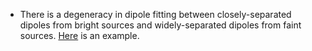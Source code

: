 * There is a degeneracy in dipole fitting between closely-separated
  dipoles from bright sources and widely-separated dipoles from faint
  sources. [Here](data:image/png;base64,iVBORw0KGgoAAAANSUhEUgAAAswAAAF0CAYAAAA3oG+fAAAABHNCSVQICAgIfAhkiAAAAAlwSFlz%0AAAALEgAACxIB0t1+/AAAIABJREFUeJzs3XlcVOXiBvDnzAyzAMPAIIqoSWqWYZalluK+W3rFm9Fi%0A5tLiTVNTc0NwBZdMTTNTc71luZWYmru55G4uKZllLqWoyDLDOsx2fn9Y3vylqAzwzvJ8Px8+znKY%0AeeSFmYfDe94jybIsg4iIiIiIbkshOgARERERkTtjYSYiIiIiKgILMxERERFREViYiYiIiIiKwMJM%0ARERERFQEFmYiIiIioiKoXH2A48ePY8mSJXA6nWjZsiViYmJuuf/w4cNYuXIlJEmCJEno3r07ateu%0A7erTEhERERGVCZf2MDudTixcuBBxcXGYPn069u7di0uXLt2yzWOPPYapU6fi/fffR79+/TBv3rx7%0AeuyUlBRXopFAHDvPxvHzXBw7z8bx82wcP891L2PnUmE+e/YswsPDUb58eahUKkRHR+PIkSO3bKPV%0Aam9etlgsCAoKuqfH5jee5+LYeTaOn+fi2Hk2jp9n4/h5rnsZO5emZGRmZiI0NPTmdaPRiLNnz/5j%0Au0OHDuHLL79EVlYW4uPjXXlKIiIiIqIy5fIc5nvRoEEDNGjQAKdPn8ZHH32EmTNnlsXTEhERERG5%0ATJJlWS7uJ//yyy9YtWoVRo0aBQBYs2YNJEn6x4F/f9e/f39MnDgRer3+lttTUlJu2SUeGxtb3FhE%0ARERERPds5cqVNy9HRUUhKirqlvtd2sNcvXp1XL16FWlpaTAajdi3bx8GDhx4yzZXr15FhQoVIEkS%0Azp07BwD/KMt3CpeamupKPBJEr9cjJydHdAwqJo6f5+LYeTaOn2fj+HmuiIiIu+6odakwK5VK9O7d%0AG0lJSTeXlatcuTK2bt0KAGjTpg0OHjyI3bt3Q6lUQqvV/qNQExERERG5M5emZJQ27mH2TPwt27Nx%0A/DwXx86zcfw8G8fPc0VERNx1G57pj4iIiIioCCzMRERERERFYGEmIiIiIioCCzMRERERURFYmImI%0AiIiIisDCTERERERUBBZmIiIiIqIisDATERERERWBhZmIiIiIqAgszERERERERWBhJiIiIiIqAgsz%0AEREREVERWJiJiIiIiIrAwkxEREREVAQWZiIiIiKiIrAwExEREREVgYWZiIiIiKgILMxEREREREVg%0AYSYiIiIiKgILMxERERFREViYiYiIiIiKwMJMRERERFQEFmYiIiIioiKwMBMRERERFYGFmYiIiIio%0ACCzMRERERERFYGEmIiIiIioCCzMRERERURFUogMQEZUmqxU4dcoPR46ocfq0H2rWtCE62oqoKBuU%0AStHpiIjIE7AwE5HXOXVKhTVr/PHDD344dcoP1R60o14tE+pVvoKffq+EASuCkZamxDPPFKJRIyva%0AtbOgShWH6NhEROSmWJiJyGsUFADTpuiw+gs/9Cm/GonO3Wig2wHDL5fhTDdC9veHVFCAgs6dcb7F%0AK9iTWQd796oxc2Y5JCaa0bmzRfR/gYiI3BALMxF5hQO7gaH9NHgqbzcON1mJwG5t4AyPhaVCf+SH%0AhgKqGy93qrNnoVu9GrXe64ZHgoLQ7fnncXjOq3hjeHX88IMa8fHZUKsF/2eIiMitSLIsy6JD3Elq%0AaqroCFQMer0eOTk5omNQMXna+OVk2vH+mxnYdCgcM2rPRfOp0bDXrn33T3Q6oT54ELrVq6HdsQPn%0Api9G3yUtYTIpMHduJipWdJZ++BLmaWNHt+L4eTaOn+eKiIi46zZcJYOIPNa5b8+j3RMKOM9fxs7P%0AT6Dxxj73VpYBQKGAtWFDmKdNg2naNFQb+Bq+jFmMVq0seO65MOzdy93MRER0AwszEXmk37/4AS++%0AVQ3Dup1B0tEnEdCsTrEfq7BlS2R8+SWCJyYiDhPx4YdZ6NcvBJs3a0swMREReSoWZiLyOKmzNqHr%0A8Kcw4p0riJlUq0Qe0x4VhfR166DdsAGd1vbHovlpGDrUgIsXufYcEZGvY2EmIs8hy0gbtRhdPmiP%0AIUNz8fyI8BJ9eGd4ODK+/hrKjAy0+eAFDOyTjj59QmDh4hlERD6NhZmIPIPViszXJ+Jfy3pj4Cgn%0AXhwQWCpPIwcEIHPhQjjCwzE45T+oUsWBceMMpfJcRETkGViYicj92e3IfjUBz+4ajX4JKrzSp5Rf%0AupRKmKdMgfrn05gTvQi7d2uQnKwr3eckIiK3xcJMRG5PGjUZnY8m4q0Rfuj+uq1MnlPW6ZA1Zw4q%0Af5CABfEnkJAQhLNnuXQ9EZEvYmEmIrfmv3ARBiR3RL3nDOj9ZtlOJrY/8ghyhg1D0xk9MOK9LLz1%0AVggKCqQyzUBEROKxMBOR29Js24b/Ts3HzxHNMH5yvpAM+d27w/7AA/jP2RGIirIhPj5ISA4iIhKH%0AhZmI3JIqJQU/91+GCYoxmLc4FzpRU4glCaapU6HbvAnT267Bzp1a/Pijn6AwREQkAgszEbkdxdWr%0AcHYfhJdUq/H+jDxERjqE5pFDQmCaPRuVEwZhUK9LmDiRe5mJiHwJCzMRuRUpPx/BPXrhVf+v0OlF%0ACe3aucciyNYGDZDXowf67u6JS5eU2L1bIzoSERGVERZmInIrQWPHYqJjBHLLR2LEiGzRcW6R278/%0ANNcuIaHjPiQl6eF0ik5ERERlgYWZiNyGduNGHNpmxfz0F/DJJ1lQudsqbioVcoYPR7dtb0OlBNat%0A04pOREREZcDlt6Pjx49jyZIlcDqdaNmyJWJiYm65f8+ePfjmm28gyzJ0Oh3eeOMNVK1a1dWnJSIv%0Ao7hyBX7Dx6G332lMft+MChXcc/etpUMHBM6Zg3FNv8WAKR3RoYMFarXoVEREVJpc2sPsdDqxcOFC%0AxMXFYfr06di7dy8uXbp0yzYVKlTAuHHj8MEHH+D555/H/PnzXQpMRF7I6UTIu+9iZOTnqNtQQtu2%0AhaIT3ZkkIXvkSDy7dhAerGrDsmX+ohMREVEpc6kwnz17FuHh4ShfvjxUKhWio6Nx5MiRW7apWbMm%0A/P1vvKHUqFEDGRkZrjwlEXmhgPnzcSCjJlb9Ho3x482i49yVNToa9qpVMb7OF5g1S4/cXJ7MhIjI%0Am7lUmDMzMxEaGnrzutFoRGZm5h2337FjB+rWrevKUxKRl/E7eRKqjxfizfzZmJBohtEoi450T3JG%0AjECjVaMQ/XQ+5s8PEB2HiIhKUZkd9Hfq1Cl899136NatW1k9JRG5OamgAMH9+iH+qW/wUBTQsaN7%0ALCF3L2x16sDaoAHGVPoECxcGIj2dx1ATEXkrlw76MxqNt0yxyMjIgNFo/Md2Fy9exLx58zBq1CgE%0ABgbe9rFSUlKQkpJy83psbCz0er0r8UgQtVrNsfNgZTl+mtGj8UO1WCw7Xhf79+d73PeNY+xYPNam%0ADbp2ehtLl4Zg7Fir0Dz82fNsHD/PxvHzbCtXrrx5OSoqClFRUbfc71Jhrl69Oq5evYq0tDQYjUbs%0A27cPAwcOvGWb9PR0fPDBB+jfvz/Cw8Pv+Fi3C5eTk+NKPBJEr9dz7DxYWY2fet8+qDZsRe+gMxg9%0A2gydrgAe920THg6pQwf0tU9Dm6UJ6NcvA1qBK83xZ8+zcfw8G8fPc+n1esTGxha5jUuFWalUonfv%0A3khKSrq5rFzlypWxdetWAECbNm2wevVq5OXlYcGCBTc/Z9KkSa48LRF5uoICBA8bhlFPJ6NSHtCl%0AS4HoRMWWM2gQHm/dGrUfGYT163Xo2tVz/y9ERHR7kizLbnuETWpqqugIVAz8LduzlcX46SdNwvlT%0AVjQ/MQdbtlxHRIR7rrl8r4LGj8eG849hyvU3sX59urAc/NnzbBw/z8bx81wRERF33YZHqRBRmVKl%0ApED3xZcYaJ2Kd97J9fiyDAB5vXqhy6ExuJ4m4cQJP9FxiIiohLEwE1HZcTgQPHQolndaiNR0HV5/%0APU90ohLhqFIFjgZP4fU6+7BkCZeYIyLyNizMRFRmAhYuRJ7WiJHbn0Niohl+XrQzNr9XL/Q5OxKb%0AN2uRmcmXViIib8JXdSIqE8rff0fgrFkY//ASPPWUFdHRYpdgK2mFTZqgnDMN7ev+geXLebpsIiJv%0AwsJMRKVPlmEYORI/xo7C0nWVkJCQLTpRyZMk5PXqhX72mVi61B8Oh+hARERUUliYiajU6ZKTobh6%0ADe+d6Yt+/XJRsaLnH+h3OwVduyL61GKEGQqxfbtGdBwiIiohLMxEVKqk7GwETZiAL/+9FH9cVnnN%0AgX63I+v1KIiJQZ9KyVi6lAf/ERF5CxZmIipV+mnTkNmkHRI+q4vERDPUatGJSldez5549egInDrp%0Ah99+U4qOQ0REJYCFmYhKjer0aejWrMGUcu/jiSdsaNzYuw70ux37Qw9BVetBvPrkcfz3v9zLTETk%0ADViYiah0yDIMo0bh9OtjsXB5mHce6HcHeb16oW/qaKxe7Y8CnimbiMjjsTATUanQrVkDKT8fo3/p%0AhZ4981Cpku8sG2Fp3RoPmk7gschM7NihFR2HiIhcxMJMRCVOys5GUGIitnWfg/0HtOjbN1d0pLKl%0AVCK/Rw+8rFqN5GSd6DREROQiFmYiKnH6adOQ36IV4r9sgBEjshEQIIuOVObyX34ZsWcmYc9uNbKz%0AJdFxiIjIBSzMRFSi/jrQb2mdyZBl4PnnfXMSr9NohH+T2mhS9Tw2buS0DCIiT8bCTEQlR5ZhiI/H%0A1f4jMPGjCIwda4bCh19lCrp0wcu2/2LtWk7LICLyZD78VkZEJU23di2k3FxMy3oTTz9diPr1baIj%0ACWVp2RIx1xbg2A8qXL/Ol1siIk/FV3AiKhFSXh6CEhPx08BpWLxUj7i4HNGRxNNqIT3bHO0jU7B+%0APadlEBF5KhZmIioRgR99hMKGDTH+28Y+t4xcUQq6dEE38ydYs8ZfdBQiIiomFmYicpnywgX4f/45%0AvuuUhP37NejXz8eWkSuCtWFDtLVuwIWzwO+/81TZRESeiIWZiFwWNH48cvv8B6M/qobhw7Ph7+97%0Ay8jdkUIBe5eOiKlykAf/ERF5KBZmInKJZudO+J05g2Xh78JuB7p29c1l5IqS/+9/o9u1mVibzHnM%0ARESeiIWZiIrPakXQ6NG4GjcBE6caMWZMtk8vI3cn9kcfRaOQFJiv2/HzzyrRcYiI6D7xrY2Iii1g%0A8WI4qlbF7N864fHHbXjmGavoSO5JklD47xi8UGEnT5VNROSBWJiJqFgUaWkInD0bv76TiPnzAzFq%0AVLboSG6toEsXdLs0FWuTtZA5xZuIyKOwMBNRsQRNmoSC2FhMWlUHL75YgMhILiNXFEflynjs4Xyo%0Abfk4etRPdBwiIroPLMxEdN/8jh6FZtcuHGg/HFu3ajFgAE9Sci8s/+6CFw0buFoGEZGHYWEmovvj%0AdMKQkADziJEYO7UiBg3KgcHAOQb3oqBjR3S9NBtbNmk4LYOIyIOwMBPRffFfsQJQKvFNUDekpSnw%0A6qv5oiN5DNloxMMNAyEV5HO1DCIiD8LCTET3TDKboZ8yBdfHTsS4CcEYMyYbKva++2LpEoOOATuw%0AZQvXZCYi8hQszER0z/TTpsHSti3mHXoa1arZ0aJFoehIHsfSsiViri/E1k088I+IyFNw3xAR3RPV%0Azz9Dt2YNTn+1B7P/HYjk5HTRkTySHBSEZxpYcO6IAteuKVChglN0JCIiugvuYSaiu5NlGBISkDN4%0AMCYvqIquXQtQowaXkSsuR4fWaGM8jG3bOC2DiMgTsDAT0V1p16+HIisLh+r2xpYtWgwaxGXkXGFp%0A1w5dMhdj8ya16ChERHQPWJiJqEhSfj6CJkyAafwEjJlgxJAhXEbOVc4KFdC6xlkc3O+H/HxJdBwi%0AIroLFmYiKlLgzJmw1quHNZktYDYr8MorXEauJGg7Nka94F+we7dGdBQiIroLFmYiuiPV2bPwX7YM%0A14aPxYQJQRg/3gylUnQq71DQrh06536JLZtZmImI3B0LMxHdnizDEBeH3HffxdzkaqhTx4ZGjayi%0AU3kNR40aeM74PbZvVsHB4yeJiNwaCzMR3ZZu7VoosrJwtv3r+PTTACQkZIuO5HXCOz2GcFU6jh7l%0AmsxERO6MhZmI/kHKyblxoN/EiRifZMRrr+XjgQe4G7SkWdq3Ryc5GVu3cnk5IiJ3xsJMRP+g/+AD%0AWJo3xw5LNI4d80P//rmiI3kl2+OP41/SOmxZz5diIiJ3xjP9EdEtFCdPQrtmDS5v3YX4WAPGjzdD%0Ap+MycqVCoUDUs+HIWePAuXNKVKvGvfhERO6IuzWI6H+cTmgHD0bOsGGY/1UVVK3qQJs2haJTeTVr%0Ah3boqN2KLVs4LYOIyF2xMBPRTbqVKwG7HWdbdMecOQEYP94MiefVKFWFDRuic8EKbN3Al2MiInfF%0AV2giAgAo0tMRNGkSLDNmYPyEYPTsmY/ISE4RKHVqNRq1kpCSokZmJn87ISJyRyzMRAQACBozBgUv%0AvIDtWU/hxAk/9OuXIzqS73i2JZoG/oA9e3gSEyIid8TCTETQbNsG9bFjyOg/BO+9p8G4cWbodKJT%0A+Y7CFi3QPmc1dm7lSzIRkTviqzORj5Nyc2GIi4NpyhTM+ywM1avLaNuWB/qVJTkwEC2euIbd3/lB%0A5oIkRERux+Vl5Y4fP44lS5bA6XSiZcuWiImJueX+y5cvY86cObhw4QJeeukldOrUydWnJKISpJ88%0AGdbGjfFLleaY+3YAdu4sEB3JJ1Xu+Ah07+fi559VqFXLLjoOERH9jUt7mJ1OJxYuXIi4uDhMnz4d%0Ae/fuxaVLl27ZRq/Xo3fv3izKRG7I7/Bh6DZsgCk+AcOGBeOdd3Lx4IPcxSmCpUULtHNsxK6dnMdM%0ARORuXCrMZ8+eRXh4OMqXLw+VSoXo6GgcOXLklm2CgoJQvXp1KJVKl4ISUQkrLETw0KEwjxuHFVsj%0AkJMj4Y038kSn8lmOatXQRr8PuzZw7zIRkbtxqTBnZmYiNDT05nWj0YjMzEyXQxFR6Qv8+GM4IiPx%0A+9OdkZQUhA8+MEHFc38K9UwbFY6mBCI/n8vLERG5Ex70R+SDVGfOIGDRIpgmTkTC6GC8/HI+oqK4%0AZ1M0TftGeELzE/bvV4uOQkREf+PS/iSj0YiMjIyb1zMyMmA0Gov1WCkpKUhJSbl5PTY2Fnq93pV4%0AJIharebYuTOrFf6DBsE2Zgx2no3C6dMaLFxoh053Y8w4fgK1bYv2hZ9g387BiIm5/9LMsfNsHD/P%0AxvHzbCtXrrx5OSoqClFRUbfc71Jhrl69Oq5evYq0tDQYjUbs27cPAwcOvO228l3WSrpduJwcnjjB%0AE+n1eo6dG9O//z5soaG40PYFDG6lxkcfZcJut+KvIeP4idWiTip6bHAgZ0L+fX8ux86zcfw8G8fP%0Ac+n1esTGxha5jUuFWalUonfv3khKSrq5rFzlypWxdetWAECbNm1gMpkwcuRI5OfnQ6FQ4Ntvv8WM%0AGTOg1WpdeWoiKga/H36A/7JluL5lCyZOMqBlSwsaNrSKjkV/U6tjZZgmSbh0SYnKlXlqciIidyDJ%0Ad9v1K1BqaqroCFQM/C3bPUkFBQhr0wbZI0bgu9B/4513QrBjRxoMhltfAjh+YinPn8eg1tfwxNgW%0AeLX7/a2JzbHzbBw/z8bx81wRERF33YYH/RH5iKDERFjr1kVa0054991gTJli+kdZJvEcDz6INoF7%0AsXs99/wTEbkLFmYiH6DZtQuaLVtgTkxEfLwBLVoUonVrnv7aXTVt7cT3h4Ng58IlRERugYWZyMtJ%0AJhOChwyBado0fLO7Ao4dU2P06GzRsagIwc89harKP3DsGJeXIyJyByzMRN5MlmEYNQoFHTrg4kPN%0AER9vwKxZWfD351QMd1bYsCHa2TZg52aOExGRO2BhJvJi/suXw+/0aZhHxGHQoBD07JmHunVtomPR%0A3eh0aBl1Cbs3sjATEbkDFmYiL6VKSYF+4kRkzZuHhV+WQ16ehP79c0XHonv0ZOdy+PVSIDIzeZps%0AIiLRWJiJvJCUkwNjnz7IHjcOKc5a+PDDQMyalQWVSyuvU1mS2zRFE8Ve7NmjER2FiMjnsTATeRtZ%0ARvCwYShs1AiZHW6stzxyZA4efJAnwfAkN5eXW3N/azETEVHJ4/4mIi/jv3QpVL/9huvffIP4UQbU%0AqGHHK6/c/2mWSbwmLez4YEsAZDkfEmdmEBEJwz3MRF7E78cfoZ8+HZnz5uGLr4344Qc1PvjAxLLl%0AoarG1IJsseL8eaXoKEREPo2FmchLSGYzQv7zH5iTknAspyYmTdJjwYIsBARwpQVPZWv4DFrK27B3%0Au+gkRES+jYWZyBvY7Qh55x1YWrXClcb/wltvhWDiRDNq1OCp4jyZrNOh2YPnsG895zETEYnEwkzk%0ABYLGj4dks8EUPxoDBoSgfXsLOnWyiI5FJSC6rQrfnwyF0yk6CRGR72JhJvJw/kuWQLNrFzLnzcPM%0AOSHIzZUwahRPfe0tynV8AqHO6/jpJx6jTUQkCgszkQfT7NoF/YcfInPpUmz/oTw+/zwAc+dmwc9P%0AdDIqKbbatdFS2ol93xaKjkJE5LNYmIk8lOqXXxDcvz+y5s7FidwaGDgwGHPnZqFCBf7t3qsoFGj6%0AWBr2buZ8dCIiUViYiTyQIiMDxp49kT1qFM5XiUaPHqGYNMmM+vWtoqNRKXimUyAOnq0AK4eXiEgI%0AFmYiT1NQgJA33kBBp0642v4ldO9uRJ8+uejYkQf5eauADg1QQz6L40c5j5mISAQWZiJPYrXC+NZb%0AcFSsiPR3h+P1141o3LgQb76ZJzoZlSJH5cpoEXgQ+5N5MCcRkQgszESewm5HSL9+kP38kPXhTLw3%0AzIjgYCfGjMnmmfx8QJP62fh+F8/4R0QkAgszkSdwOhE8eDCkvDxkffIJpkw34sIFFT76KAtKdiif%0A8NTz5XHiUgXk5/O3IyKissbCTOTuZBmGuDgoL19G1sKFmDUvFBs26LBkSSZ0OtHhqKyomtdHXRzH%0AoT081TkRUVljYSZyZ7KMoPHj4XfqFDKXLsWH88OwerUOq1alIzSUy8f5EjkoCM0rnMKBNWbRUYiI%0AfA4LM5G7kmXoJ0+GZs8eZHz2GaZ/Go6vv9Zh1aoMhIezLPuixk2s+P6Av+gYREQ+h4WZyB3Z7TAM%0AH36jLK9YgWmLqyA5+UZZ5olJfNdjLzyAsxmhyMriPGYiorLEwkzkbiwWhPTpA+UffyBj5UpMXRKJ%0Adet0WL06A+XLsyz7tPqPo5G0Hwc28zTZRERliYWZyI1IZjNCu3WDrNEgffFSTPyoItav12LlygyE%0AhbEs+zw/PzSrfgEH1uaITkJE5FNYmInchOLqVZR7/nnYHn0UV6bORr9BFbB/vwarV7Ms0/80aq3A%0AnmNG0TGIiHwKCzORG1CdOYNyXbqgoHNnnBuQiNiXykOSZKxcydUw6FY1Y2vieq4OV1I5j5mIqKyw%0AMBMJpktORmjXrsgZMgQ/tB2Ejp3C0LRpIWbPNkGrFZ2O3I1coxqaa/bjYDKXlyMiKisszESiWK0I%0ASkiAfupUZCxfjk1h3fDCC6EYMiQHQ4fmQMGfTrodSUJ01DXs32gRnYSIyGfwLZlIAMWVKyjXtStU%0Av/+Oa+s2YObOpzFgQDDmz8/CCy8UiI5Hbq5hey2+P11BdAwiIp/BwkxUxtTff4+w556DpXVrpExc%0Aihf/Ux3bt2vw7bfpeOYZq+h45AEiu0Yh36LEpQs8TTYRUVlgYSYqI1JeHoLi4xEyYABMH36Irx4e%0AhvbPVkDDhoVYtSoDlSo5REckDyGXD0PTwB9wcPV10VGIiHwCCzNRGVDv2YOwVq2gyM3FhfU7MHhj%0AJ4wZE4QFCzIxaFAulErRCcnTNH4sHQe28pcsIqKyoBIdgMibSdnZCEpMhOa772CeMgXb/Npj1EsG%0APPaYDVu2XEdQEP+kTsXzdMcATBtXCbLshMQV5oiIShX3MBOVBlmGdt06hLVqBUgSTnyxGz1XPI9h%0Aw4IRH5+N2bNNLMvkkge6RMFulfH7LzbRUYiIvB4LM1EJUx88iHKdOiHw44+RNu0jTHzgY7TpEomH%0AHrJjx440tG1byD2C5LogPZoGn8DB5ddEJyEi8nqckkFUQlS//gr9xInw++knZA8fgbW6F5EUb0DV%0Aqg6sX5+OyEjON6WSFf2kCd/vDEXsGNFJiIi8GwszkYuU584h8JNPoN28Gdl938Hnnf+LDz82QpKA%0AhIRstG7NPcpUOp7ubMCUIQ9Alh38HiMiKkUszETFIctQHzqEgHnzoD58GDndXsNnI4/jw08rQKuV%0AMXRoNtq0YVGm0lXpuUcgDbThwo8WPPi4v+g4RERei4WZ6H7Y7dBu2IDA+fOhMJnwR7f++LzeZ1i6%0APBhBQTLi47PRogWLMpUNSatB07CTOLQ8EA8+/qDoOEREXouFmehuZBmqlBT4r14N3dq1sFWNxNZ2%0AiVj0S3Ns+0iHVq0seP99M55+2sqiTGWuUf087NwTjBdFByEi8mIszER3oLhyBbrkZPivXg0pNxcn%0AW/bB1132Y8WOKpC/Arp1y8e48ddgNHJ5OBLn6eeNmLCpGmSZy8sREZUWFmaivzid8Dt1Cprt26Hd%0Avh3K387hUKO38VXtr7HhZA1kblKgXTsLJk/m3mRyHxGtq0PrLMBvB3JRt61edBwiIq/Ewkw+TZGa%0ACvXhw9Du2gXNd9/hkq461lXvjZ3G/2BX+gOQTkvo0MGCyVNMeOopGxRcuZzcjVKJJhEpOLxChbpt%0Aq4hOQ0TklViYyXfYbFCdOQP1kSNQHz4M5aEf8GteJRyqEoM92mHYo1mMDLMGDTWFaNjQip5xWXj4%0AYTv3JJPbi25YgK37w/CW6CBERF7K5cJ8/PhxLFmyBE6nEy1btkRMTMw/tlm0aBGOHz8OjUaDvn37%0A4sEHeTQ3lSJZhiI9HarTp+H350feqT9w7jclThka4UhwSxyz9cCprAoIKw9EVbWhfn0rXmmUg1q1%0AsrgXmTxO/dgKGP11dchOzqcnIioNLhVmp9OJhQsXIiEhAUajESNHjkS9evVQuXLlm9scPXoU165d%0Aw6xZs/BY553IAAAgAElEQVTrr79iwYIFSEpKcjk4+TYpJwfKq1ehvHIFysuXIZ/7Hek/m5F63oHL%0AqUr8LkXil6C6OCO9grN5lZFr16BaDTseetiJ2rVtGPKYDbVrX4fBwIJB/3Rw2zbsW7QIqsJC2DUa%0ANOrdG0+3bl2mGbZtO4hFi/ahsFAFjcaO3r0boXXrp2+7bcVGlaGXcvHzlgJUjjaU6GOXFnf4GhMR%0A3SuXCvPZs2cRHh6O8uXLAwCio6Nx5MiRWwrzkSNH0KxZMwDAQw89hLy8PJhMJgQHB7vy1ORNrFYo%0AcnIgmc03/7Vez0H25XzkXCtETpoV5gwnzJkyMjKVSM/WIM0ZhmuaKkhTPIYrjta4VhiMUL0FlcLt%0AiGguoWJVJWo+aEf7anZUr56D8HAzp1bQPTm4bRsOjB6NqRcv3rxt+IULAFBmhW7btoMYPfoALl6c%0AevO2CxeGA8Dti60koUmV3/D9lwq8dJfCfN+PXQrc4WtMRHQ/XCrMmZmZCA0NvXndaDTi7NmzRW4T%0AGhqKzMxMny3MjkI70k9n3bgi/23v5h12dN7cRJZvXP7zhr/+9PqP22T5xmPJf9vGKUN2OiE7/7ws%0AA7JD/vN2GU6HDNnhvPE5DhlOuxNOhxOyAzcvO20yHHYZDpsMp80JhwNw2pyw22Q4rE7YrTLsVifs%0ANkB2KlGQb4fNCtisgNUG2KwSCq0KFFiVsNiUsNj8UGBXweJQI9cZgFxFEHKlB5GLQOQ6/SFJQLA6%0ADwZdIYIDbAgKciCoHBD6mBKhVTR4JEKFxmEyQkMdKF/egfDwNKjVJTtW5Jv2LVp0S5EDgCkXL2Lo%0A4sVlVuYWLdp3S6EFgIsXp2Dx4qF3LLWNGtvw7XYDXiqFxy5p7vA1JnInsvy/D6fzb/865f+9Xzuc%0Af76Hy4Dzf+/5f72X39IT/pqe9Vcn+Nvz3LzsvP0dgRH+0Bo0pfsf9kBlctCfLN/9z94pKSlISUm5%0AeT02NhZ6vfctkXT13HV07FT+b7f8b7enJN3+6yT97bv91st/u0269X7pz8e73XXFn/9KEqCA/Oft%0Af94vyVBKTigk+c8P3PhXIUOpAFQKJ5QKGUrljdtUSsBPJUOpkuGnkqFSSVCrJfipZaj1gJ9GAbVW%0AQoBGAW2AEtpAJXQGNTR6FbQGDTQGDQJD1QgMBAIC5D8/LNBoAElSArjb6X797vo1p/ujVqu98mfv%0AXmns9tvfbrOV2dfFbr/9m5XNprljhuZvPoSRy0IQoFNCobrzRPziPHZJc4evsTvy9Z+9suR0Ajk5%0AgMkkwWyWkJMjIdfsQP71AuRmFCIvoxD5ZjsseQ5Y8pwoyJNhKQAKLIC1UILVduPDZpdgtStgdShh%0Ad1hgd0qwOZWwOxU3/pWVcMgKOGQlHFDcuAwlnLIEJxRw4sZ1GTd+ZhVw3HifhvPG+/T/u3y7DwB/%0AXgYg4Zbb/nK3HvF3n4z8Ba1HPF7iX3N3t3LlypuXo6KiEBUVdcv9LhVmo9GIjIyMm9czMjJgNBrv%0Ae5s7hcvJyXElnlsKqKbF4T/+Xozvdw7t7b693WuugV6vv8excwIo+PPjf2y2Gx8kxr2Pn3cqVN3+%0AZbHQz6/Mvi4qVeFtb/fzK7xjhsAaOoSqzDi6/Aoe7hxZoo9d0tzha+yOfP1nz1U2G3D1qhKpqTc+%0Arl+XkHHJhozLVmRclZGRoUR6thrmAi2yrVoEKC0IUZhhkE0wOLMQ6MxBgJ8FAWorAjR2BGgd0Gqc%0AKKeVodEBWh2gDZHgp1VArfvzQ6uASqeESqtEQHAAnLBBqblxXan580OthEKthMJPceOySvrzuhKS%0AUoLC78/LKiVkhQL4+4eQuYTVfO77UK/XIzY2tshtXCrM1atXx9WrV5GWlgaj0Yh9+/Zh4MCBt2xT%0Ar149bN68GdHR0fjll18QEBDgs9MxiMj9NerdG8MvXMCUv00ZGFa1Khr16lVmGXr3boQLF4bj4sUp%0AN2+rWnUYevVqVOTnNa3+Bw6sycXDnUv+sUuSO3yNyTPl5Uk4f16J335T4dw5FX77VYHff3XicqoK%0AGdkaVNCZUFl5BVXsF1Cx8ALCVZmoHWxFaDknwh5WIDhCDUNFLQIqBkBR3ghHaCicISGQQypA1kW6%0AVFBd/YWHh6C7N5cKs1KpRO/evZGUlHRzWbnKlStj69atAIA2bdrgySefxLFjx9C/f39otVq8/fbb%0AJRKciKg0/DWHdujixVBZLLBrtWjUq1eZzq39ay7x4sVDYbGooNXa0avX3VeyaNpaiVVfGtCjFB67%0AJLnD15jcmywDV64ocOqUH06eVOPkST+k/KhAVpYCDwan42G/n1HTchKdsw8hMtSMiFpKhNXUQ6r2%0AAOyRkXBERsIR0R6y/+2n9fGPmHS/JPleJhgLkpqaKjoCFQP/rOjZOH6eKz/Vifr1A/DjryYo/XnQ%0Ajqfx5Z89hwP46Sc/7Nunxr59Ghw75gc4HHii/B94UjqOehlb8WThAVSqHQjHo4/AFhUFe61asD30%0AEKDTiY4PwLfHz9NFRETcdRue6Y+IyEtUeNiAcE0afllzAbW61RIdh6hIFy4osW2bFnv3qnHokAbl%0AggvRNPw0euRvxELrMlQ0FsD2RANY69eHtf7LsFePRxbPLEWCsDATEXmRxg9dxsF1uajVTXQSolvJ%0AMnD6tAobN+qwcaMW6ekKtHv8D7yk+A4LwhYjIv0UCp9sgcKWLVHY+EtcDwsTHZnoJhZmIiIv8kwr%0AJb5aYkRP0UGI/nT+vBLLl/tj/XodHA7guWeuYOajq9B03wwoLuthadMGlr5DcO3JJwGlUnRcotti%0AYSYi8iINXonAkJkhcJjSoAwOFB2HfJTVCmzapMWyZQE4fVqFrs9m4r/tlqHB3jlQ7bmOgi5dYP5s%0ACey1OHWIPAMLMxGRFwmtrEFl/wz8vPJXRL1VV3Qc8jGXLyuxeHEAVq3SoWZNO15reRYvVJyM4G/W%0AwdK6NXJHxaEwOpp7ksnjcPY8EZGXafzIVRzYaBEdg3zI778rMWyYAW3bhsFuB9bHbcJ2TQe8Ma8F%0AVFXDkfb99zDNmoXCpk1ZlskjsTATEXmZZ9qpsTelvOgY5APOn1di8OBgdOgQhtBQBw6N+QIf730a%0AT84dDMtzz+HagQPIHTQIztuc4ZfIk3BKBhGRl6n/UkUMmBQEx5ULUFYsJzoOeaGrVxWYMiUIW7dq%0A0KtXPg5+tAmRM8dA2paP7OHDUdiqlaDTOhOVDu5hJiLyMiHlFIjUX8dPy8+KjkJexmYD5s0LQOvW%0AYShf3oGDyw4i8eeXUG34m8h79VVc37QJha1bsyyT12FhJiLyQo1rX8eBrTwBMJWc/fvVaNcuDLt2%0AabB22UVMyhuIaq92gq1uXaTt3o2CF17g/GTyWpySQUTkhZ551h+fJVXEm6KDkMdLS1Ng/PggHDqk%0Axtix2YhRb0DwGyNQ2KIF0nbtgsz5yeQDuIeZiMgL1f93ORwsrAvHb3+IjkIebOtWDdq1C0NEhAO7%0A1vyCVzb3QXBCPEwzZsD8/vssy+QzWJiJiLyQIRioYbiGU8vPiY5CHshiARISgjBqlAFz52ZhfN2V%0AiPxXKzgNBlzfvh3Wxo1FRyQqU5ySQUTkpaKfMGH/diceHyU6CXmSM2dU6NcvBNWr27H1mz9QddIw%0AqI8eRdbcubDWry86HpEQ3MNMROSlnukchO9/qwI4naKjkAeQZWDpUn907RqKN97IxafDj6LGq88B%0ATieub9nCskw+jYWZiMhL1eugx2HHk3D8eEZ0FHJzNhswbJgBn30WgDVr0tHDuBZhMZ2R9+qrMM2a%0ABVmnEx2RSChOySAi8lJ6vYxHjNfw44qLqPtELdFxyE2ZzRLeessIjUZG8lfXUPGT96H76itkLl4M%0A21NPiY5H5BZYmImIvFijejnYt1uFuqKDkFu6eFGJ114zolmzQox99w+E9ekDOJ1I37QJztBQ0fGI%0A3AanZBARebGGzwdj9+81gMJC0VHIzRw+7IeYmHLo1SsPiX1/QYXY52F76CFkfPEFyzLR/8PCTETk%0Axeq31OA4Hof1++Oio5Ab+eYbLV5/3Yhp00x4vclJlIuJQUHnzsgePx5Q8Y/PRP8fCzMRkRfT6WQ8%0AUTEVP6y6KjoKuYmvv9Zh7FgDli/PQDvjQZTr2hW5Awcit39/QJJExyNySyzMRERernFjK74/4C86%0ABrmBr77SITExCMuXZ6Bu+g4YX3sNpilTkP/yy6KjEbk1FmYiIi/3zAtG7Mp4HFJmpugoJNCqVTpM%0AnHijLNc5swbB/fsj69NPUdi2rehoRG6PhZmIyMs9UU/Gb1IN5G0+IjoKCbJypQ6TJ/9Zls+thyEh%0AARlffgnr00+LjkbkEViYiYi8nJ8f8Ey1VBxYaxYdhQRYsUKHKVOCsGJFBmpf3gbDsGHI/O9/YX/0%0AUdHRiDwGCzMRkQ+Ibq3AnqPGG+c/Jp+xdq0W778fhBUr0vHo9T0IHjAAmQsXwlanjuhoRB6FhZmI%0AyAc07KLHd5ZGUF64IDoKlZGDB9VISDDgs88yUMt8CCF9+iBrzhzY6tcXHY3I47AwExH5gFq1HMhS%0AhuH6N8dER6Ey8OuvKrz1VghmzzahjvM4jL17wzRjBqyNG4uORuSRWJiJiHyAQgFER13D/o0845+3%0AS0tToHt3I+ListGi0k8I7d4d5qQkFLZqJToakcdiYSYi8hGNntNi98+VALtddBQqJXl5El57zYgX%0AX8zHS21TEdqjB3Leew+Wjh1FRyPyaCzMREQ+Irq9GjvkFlAdPyE6CpUCux34z39CEBVlw7t9M2F8%0A6y1Y2rZFfrduoqMReTwWZiIiHxEZ6YBC64ffk0+LjkKlICHBAIcDmDzJhOBRcZADApA9apToWERe%0AQSU6ABERlQ1JApo8mYW9OyS8IDoMlagVK3TYu1eNDRvSEbxoHtQnTiA9ORlQKkVHI/IK3MNMRORD%0AGv0rEDsvPQwpN1d0FCohp06pkJgYhAULslBu/2YEfvopMpYsgRwQIDoakddgYSYi8iGNWsjYJTWH%0A8vv9oqNQCTCZJLz5phGJiWY8aj2O4CFDkLlgAZyVKomORuRVWJiJiHxIeLgTYQYLzqy9KDoKucjp%0ABAYMCEGbNhbENL0C4+uvw5yYCFvduqKjEXkdFmYiIh/TuJEF3+/Vio5BLpo1KxBmswLxcSaEvPsu%0ALM8+C0vnzqJjEXklFmYiIh/TqJM/vsuuB+Xly6KjUDHt3q3Bf/8bgLlzMxGyeB4UmZnIjosTHYvI%0Aa7EwExH5mIbRNuyXGwJbdomOQsVw+bICAwYEY/bsLFT94wAC581D1ty5gJ+f6GhEXouFmYjIxwQH%0Ay6hZyYyjyddFR6H75HAAAweGoHfvPDR++ApC+vaFado0OHiQH1GpYmEmIvJBzdor8N2P4YDVKjoK%0A3Yf58wPgdAL93s5GcP/+yH/+eRS2aiU6FpHXY2EmIvJBzToosFn5LNSHDomOQvcoJUWFOXMCMXOm%0ACYaPZ0GyWJAzdKjoWEQ+gYWZiMgH1a1rxUVnFZjXHxEdhe6BxQL07x+ChIRsVL/0PQKWLkXWnDmA%0AiifsJSoLLMxERD5IpQIaP2XGrq2ik9C9mDw5CNWr2xHbPg3B774L0wcfwBkeLjoWkc9gYSYi8lFN%0A/6XFtswGUF66JDoKFWHPHjXWrdNhyhQTgseMRmHz5py3TFTGWJiJiHxU8xZWbJXawG/bDtFR6A5M%0AJgmDBwdj2jQTIg5thPrQIWSPHi06FpHPKfbkp9zcXMyYMQPp6ekICwvDoEGDEBAQ8I/t5syZg2PH%0AjiEoKAjTpk1zKSwREZWcypUdCAl24vS6P/BgT9Fp6HZGjTKgfXsLWta+DEObkciaPx/ybd5riah0%0AFXsPc3JyMurUqYOZM2eidu3aSE5Ovu12LVq0QBzPPkRE5JaatnZg59HyQGGh6Cj0/2zerMWJE2rE%0AjTTDMHQo8mNjYa1fX3QsIp9U7MJ85MgRNGvWDADQvHlzHD58+Lbb1apV67Z7nomISLxm7SRsVnfk%0A8nJuJjtbQlycAVOnmmBctxKqS5eQM2SI6FhEPqvYhdlsNiM4OBgAYDAYYDabSywUERGVjYYNrThW%0AGAXrpn2io9DfJCUFoVUrCxpX/g1BiYnImjULUKtFxyLyWUXOYZ4wYQJMJtM/bn/55ZdvuS5JUsmm%0AIiKiMuHvL+PJqFzs32xFwyTRaQgADhxQY9s2Lb7bfhXBbwxCbt++sNeqJToWkU8rsjAnJCTc8T6D%0AwQCTyYTg4GBkZWXBYDC4FCQlJQUpKSk3r8fGxkKv17v0mCSGWq3m2Hkwjp/nKu7YtX1ehW1J9dEu%0AKwvyAw+UQjK6F2q1Gn5+egwfHoDp0wsRuWUVVHY7FEOGQK9Uio5Hd8HXTs+2cuXKm5ejoqIQFRV1%0Ay/3FXiWjXr162LlzJ2JiYrBr1y7Ud/FAhNuFy8nJcekxSQy9Xs+x82AcP89V3LF7pqEKbyqfxaR1%0AS5D/2mulkIzuhV6vx4QJQM2ahWhR8yf4vTMBGatXw56fLzoa3QO+dnouvV6P2NjYIrcp9hzmmJgY%0AnDx5EgMHDsSpU6cQExMDAMjMzMSkSZNubvfhhx8iISEBV65cwdtvv43vvvuuuE9JRESl4JFH7LCo%0AAnF5/c+io/i0kycV+OILfyROMMEQF4f8Hj1gf/hh0bGICIAky7IsOsSdpKamio5AxcDfsj0bx89z%0AuTJ2g/rq0GRTIv59+h1AoynhZHQ3DgfQuXMFdOuWg176ldB/8AGub97MsfAgfO30XBEREXfdhmf6%0AIyIiNG8nY5P2X1AfPCg6ik9atCgAer2Ml9unwjB6NExTp7IsE7kRFmYiIkKTJoXYU9AAiq27REfx%0AOVevKjBzZiBmzLDAkJQIS4cOsPEEJURuhYWZiIhgNMqoFmnFsQ1ZgPvO1PNKiYlB6NYtH4+k7oRm%0A1y5kjxghOhIR/T8szEREBABo1kHClvzGUJ05IzqKz9i3T41Dh9QY+NZ1aAcMgHniRMhcmozI7bAw%0AExERAKBVq0KsV8VAu2mT6Cg+wWYDRo0yYOzYbFSYPwOOunVR2KaN6FhEdBsszEREBACoW9eG685y%0ASP3mpOgoPmHhwgBERDjQqcZJ+H/xBQonTxYdiYjugIWZiIgAAAoF0Lq9HRv/eALKy5dFx/FqV64o%0AMHt2ICaMNyF4VBxy330Xcni46FhEdAcszEREdFPb9oVYG/gKtJs3i47i1SZMCEL37vmIOvk1FGYz%0A8nr0EB2JiIrAwkxERDc1aWLFD9kPo2D9XtFRvNbevWr88IMaA3qmImjCBJgmTgRUKtGxiKgILMxE%0ARHSTTiejYSMbtp2IgJSVJTqO1/nrQL9x47JR4eOpsLRoAVu9eqJjEdFdsDATEdEt2nawYW3Ia9Bu%0A2yY6itdZsuTGgX7PVToC3dq1yImLEx2JiO4BCzMREd2iTRsLtpqehmLjdtFRvEpGhgKzZgVi3BgT%0AQkbFIWfYMDiNRtGxiOgesDATEdEtwsKcqPGQEwd3A1JBgeg4XmPqVD26dCnA40eXAU4n8l9+WXQk%0AIrpHLMxERPQPbZ61I9nwGtR79oiO4hV++kmFjRu1GNz7EvSTJ8M0efKNdfyIyCPwp5WIiP6hbVsL%0A1hW0hnYjz/rnKlkGxowxYNCgHFSdNwmW556DvXZt0bGI6D6wMBMR0T/UrGmHMlCLM5tSAbtddByP%0AtmmTFhkZCvSsexjab79F9tChoiMR0X1iYSYion+QJKBNBzu+0cZCffiw6Dgey2K5cZKSsWPNCB2X%0AgJz33oMcEiI6FhHdJxZmIiK6rbZtLfhG6gztJk7LKK4FCwLx8MM2tMtYASk/H/mvvCI6EhEVA08t%0AREREt9WggRXn88ORseE4/MbKN3Y70z27dk2BuXMDsH7lHwjqnoisuXMBpVJ0LCIqBu5hJiKi2/Lz%0AA1q0smF9YVuoUlJEx/E4U6YE4aWXCvDY2mkobNQI1vr1RUciomJiYSYiojtq286CtfpX4L9mjego%0AHuXkST/s2KHB4M4n4b9sGbLj40VHIiIXsDATEdEdNW9eiH1pD8Px9RbA4RAdxyPIMjBuXBCGDMlB%0A5ffjkduvH5wVKoiORUQuYGEmIqI7CgqSUf9pO9ap/w31gQOi43iETZu0yMpSoGf5dVBduIC8118X%0AHYmIXMTCTERERercuQBf+PeGjtMy7spqBRITgzB6ZAZCx4+Gefx4QK0WHYuIXMTCTERERerQwYLv%0AL9dEwYb9NxYWpjtavDgA1arZ8dyZj2CrWROFLVqIjkREJYCFmYiIiqTXy2jSzIpVYX2g3b5ddBy3%0AlZmpwOzZgRjT9xwCPvkE2WPGiI5ERCWEhZmIiO4qJqYAy6WXOS2jCNOnB6Jz5wLU+yIB+a++Ckdk%0ApOhIRFRCWJiJiOiuWra04ERaZWTsPgvJZBIdx+38+qsKa9fqMKLFbmj270du//6iIxFRCWJhJiKi%0Au9LpgLbtCvHlA+9B9+23ouO4nfHjg/BOv2xETh2B7Ph4yAEBoiMRUQliYSYionvSpUsBvizoAt3X%0AX4uO4lZ27dLg3DkV+ukWQdbpUNC5s+hIRFTCWJiJiOieREcX4o8cIy6eskCRmio6jluw22+cpGT0%0AkFSEzpgC84QJgCSJjkVEJYyFmYiI7olKBXT6VwE+ixwJ3dq1ouO4hc8/90dYmBNdj42HpX172GvX%0AFh2JiEoBCzMREd2zzp0LsCKzHXSrvxIdRTiTScKMGXqMf+04/NcmI2fYMNGRiKiUsDATEdE9q1fP%0ABovCHyfTK0H188+i4wg1Y4Ye7dtb0GjRu8gZPBhOo1F0JCIqJSzMRER0zyTpxl7mzysP9ek1mc+e%0AVeLrr3UYHbUcUm4u8rt3Fx2JiEoRCzMREd2XmJgCrE5tAu2qrwCbTXQcIcaPN+CdNzJQbWY8zElJ%0AgFIpOhIRlSIWZiIiui+1atkREKLCHmNHaDdvFh2nzO3cqcFvv6kwMH0MLM2bw1avnuhIRFTKWJiJ%0AiOi+xcQU4POwgQhYskR0lDL11zJy417/CYa1q5ATFyc6EhGVARZmIiK6b126FCD55COwnrsK1enT%0AouOUmc8/90f58g7Eru9z40C/0FDRkYioDLAwExHRfatSxYGnnrJh6ROTfWYvc2amAjNm6DGp8Roo%0A8nigH5EvYWEmIqJi6dUrD/MudIT2m3WQTCbRcUrd5Ml6dO6QjYZLBsM8cSIP9CPyISzMRERULE2b%0AFiK3UI1dj/8H/itXio5Tqo4f98PWrVqMlcbeONDvqadERyKiMsTCTERExaJQAD165OFjvIOApUsB%0Ap1N0pFLhcABxcQbEd/8JFb/9ggf6EfkgFmYiIiq22Nh8bP8xAqnaSGh27hQdp1R8+aU/1H5OvLXx%0AFWTHx/NAPyIfxMJMRETFFhwso2PHAsyNTELA4sWi45S4zEwJU6fqMeOJBZDLGVHQtavoSEQkAAsz%0AERG5pEePPCw+1gA4dgrK8+dFxylRU6YE4V/NruGZr0bDPHnyjXODE5HPYWEmIiKXREXZ8UBVB1Y1%0ASLoxl9lLnDjhh82btZh4+XXkvvMOHFWrio5ERIKoivuJubm5mDFjBtLT0xEWFoZBgwYhICDglm3S%0A09Px8ccfw2w2Q5IktGrVCs8++6zLoYmIyL307JmHuQti0e3gUOQMGwbZ3190JJc4ncCoUQaMabUN%0AIT+lIv2NN0RHIiKBir2HOTk5GXXq1MHMmTNRu3ZtJCcn/2MblUqFHj16YPr06UhKSsLmzZtx6dIl%0AlwITEZH76dDBgt8uB+BYVCz8ly8XHcdly5b5Q+mw4a0tr8I0dSqgKvb+JSLyAsUuzEeOHEGzZs0A%0AAM2bN8fhw4f/sU1wcDAiIyMBAFqtFpUqVUJWVlZxn5KIiNyUWg288ko+ZoeMQuBHH0HKyxMdqdgu%0AX1bg/ff1+MQ4ApaXYmGvXVt0JCISrNiF2Ww2Izg4GABgMBhgNpuL3D4tLQ0XLlzAQw89VNynJCIi%0AN/bqq3lI/r4yrj/VEgELFoiOUyyyDIwYEYy3mp3AExfWI3fwYNGRiMgNFPk3pgkTJsB0m9Odvvzy%0Ay7dcl+5y1LDFYsH06dPRs2dPaLXaYsQkIiJ3Fx7uRNOmhfi40iSM/fRJ5HXvDtloFB3rvqxerUPa%0AZSfGnOwE07zZkHU60ZGIyA0UWZgTEhLueJ/BYIDJZEJwcDCysrJgMBhuu53dbse0adPQpEkTNGjQ%0A4I6Pl5KSgpSUlJvXY2Njodfr75af3JBarebYeTCOn+dyh7GLj3eiQ4cH0P+5bgj99FMUJiYKzXM/%0Arl6VkJjoj2+r9YXU6RVoWreGpgyf3x3Gj4qP4+fZVq5cefNyVFQUoqKibrlfkmVZLs4Df/755wgM%0ADERMTAySk5ORl5eHbt263bKNLMv4+OOPERgYiJ49e973c6SmphYnGgmm1+uRk5MjOgYVE8fPc7nL%0A2L33ngGhmhzMTK6FtK1b4YyIEB3prmQZeOONENTOP4KknIFIX7MG8PMr0wzuMn5UPBw/zxVxD69R%0AxZ7DHBMTg5MnT2LgwIE4deoUYmJiAACZmZmYNGkSAODMmTPYs2cPUlJSMGzYMAwbNgzHjx8v7lMS%0AEZEHGDw4B58nl8evMf2gnz5ddJx78s03Wpw/7cC4k7HI+uijMi/LROTeir2HuSxwD7Nn4m/Zno3j%0A57ncaeySkvQwp9mxdEcNZKxZA3uNGqIj3VFGhgKtWpbDmoBueHTgMyh48UUhOdxp/Oj+cfw8V6nu%0AYSYiIrqTfv1ysXFHEI51jYd+yhTRcYoUH2/Ay+Hb8ORj+SiIjRUdh4jcEAszERGVuOBgGW+/nYcx%0AF9+E+uhR+LnpdLzly3X4+UghEjP6wTRlCnCXVZ+IyDexMBMRUano1Sv3/9q7/6Cq63yP469zOAIq%0AP05HTS8SyijGxgiRYE6mFja2a9umNdkKugZr06jNtsUtYFjDFunGMsZWpqSraeXaOmOd0Z3ay+4U%0A3TA7EEEAAAvnSURBVK7e3ZRwDFydsU2tYfHI798/DufcP7yXuV7xK6CcL0efjxlnPMcP38+LeSu8%0A/PI936OK46P16aO/UVhBwcVX1o0glZU2FeSHaH/Xw+p6o1De/3lvAQD4/yjMAIBhMXq0lJnZorzy%0Ax6XmFo3ZvdvsSH2amy16+im7fjsmR7etvV/d99xjdiQAIxiFGQAwbB5/vF219QHa/7PfK3TTJtn+%0A/nezI8nrlZ7/Zbge7P1Yj6acV9vTT5sdCcAIR2EGAAwbm03KyWlR/s7bVZuTp1vWrJGlo8PUTNu2%0AjZWrvEaF0ZvVtHEj1y0DuCoKMwBgWC1a1KmoKLdyT2aoZ+ZMheXlmZblyy8DtXVTgD4I/bnat2/m%0AfssABoTCDAAYVhaLVFzcqD//OVh75r+hoEOHFHzwoM9zXLhg1dqM0dox6mmF7n1V3rAwn2cA4J8o%0AzACAYWe3e1VS0qCc/Ekqz31H4bm5CvjuO5/t39JiUcZPg5XRsUVz3v2pem+7zWd7A/B/FGYAgE8k%0AJPTo+edb9PPfztWFp36hW9atk3p6hn3f1laLVv4kUHef+VDPvW5Xz6xZw74ngBsLhRkA4DOrVrVr%0A2jS3/vXc8/KEhio8N1dyu4dtv9ZWi372I68Szx7Uhp1j1fXjh4ZtLwA3LgozAMBnLBapqKhR//XX%0AYG3/4R4FfPedHOnpsrS2Xve92lql9Ac6FVdTppf/GCX3gnnXfQ8ANwcKMwDAp0JCvNq2rV4bfjNR%0Ah3P3qnfSJI1/9FFZ//nP67ZHe3OvMuY1KaalQvllt8tzR+x1OzaAmw+FGQDgcz/4gVu//nWznkib%0AqP0Pvq6OJUs04eGHZausvOZjt3xTp6fuuaAplnPaeChOmvwv1yExgJsZhRkAYIqlSzv0u981KCvr%0AFuW1Zan+pZc1LjVVQX/5y5COZ6mv13+sPqiFCxyKjWzSvx2OldUeep1TA7gZ2cwOAAC4eSUnd+tP%0Af7qgNWtu0eMVK1XyepRiMlfJHROj9sceU+fixfKGhBgew9LcrI7X9ypnR4LKgx/RG1sbNefh2330%0AGQC4GVCYAQCmmjDBow8+qNOrr4bpgayF2lZSrjnn/6gx+/crPC9PnQ88oI7HHlP37Nmy1tXJWlOj%0AAJdLVpdLAWfPyfl7KdNdqGXL2vTvL3s0ejRvSALg+qIwAwBMZ7NJv/pVs+66q1srMiYpNvZJzZ27%0AXHNTL2jumT8ovKhIo6qq1DthgmrHxeg/A+frrz1JKqtNU8vE8dq9uUMJCRazPw0ANyiL1+v1mh3i%0ASqqrq82OgCEIDQ1VS0uL2TEwRMzPf90os2tttejLLwN1+HCQDh0K1D/+YdNdd3Vr4sReVVQEqqYm%0AQAkJPZo1q1uzZnVr/vwuBQaanfra3Sjzu1kxP/8VERFx1TWcYQYAjCghIV6lpHQpJaVLktTYaNHf%0A/hYkl8uq1avbFBvrlo3vXgB8iC85AIARzW736sEHO82OAeAmxm3lAAAAAAMUZgAAAMAAhRkAAAAw%0AQGEGAAAADFCYAQAAAAMUZgAAAMAAhRkAAAAwQGEGAAAADFCYAQAAAAMUZgAAAMAAhRkAAAAwQGEG%0AAAAADFCYAQAAAAMUZgAAAMAAhRkAAAAwQGEGAAAADFCYAQAAAAMUZgAAAMAAhRkAAAAwQGEGAAAA%0ADFCYAQAAAAMUZgAAAMAAhRkAAAAwQGEGAAAADFCYAQAAAAMUZgAAAMCAbagf2NraquLiYtXW1mrC%0AhAl67rnnNHbs2EvWdHd3a8OGDerp6ZHb7VZycrJSU1OvOTQAAADgK0MuzE6nU/Hx8XrkkUfkdDrl%0AdDqVlpZ2yZrAwEDl5eUpKChIvb29eumll3Ty5EnFxsZec3AAAADAF4Z8ScbRo0e1YMECSdJ9992n%0AI0eO9LsuKChIkuR2u+XxeBQSEjLULQEAAACfG/IZ5qamJtntdklSeHi4mpqa+l3n8XiUlZWl8+fP%0Aa9GiRYqMjBzqlgAAAIDPGRbm/Px8NTY2Xvb88uXLL3lssViueAyr1aqioiK1t7eroKBAVVVViouL%0AG2JcAAAAwLcMC/P69euv+Gfh4eFqbGyU3W5XQ0ODwsPDDTcaM2aMEhMT9c033/RbmKuqqlRVVdX3%0AeNmyZYqIiLhafoxQoaGhZkfANWB+/ovZ+Tfm59+Yn//at29f3+/j4uIu66pDvoY5KSlJZWVlkqTP%0AP/9cycnJl61pbm5WW1ubpIt3zPj6668VHR3d7/Hi4uK0bNmyvl//Nzj8C7Pzb8zPfzE7/8b8/Bvz%0A81/79u27pIP2d2J3yNcwL1myRMXFxfrss8/6bisnSfX19Xr77beVk5OjhoYGbdmyRR6PR16vV/Pn%0Az9fMmTOH/hkBAAAAPjbkwhwSEtLvJRsOh0M5OTmSpClTpqiwsHDo6QAAAACTjdh3+uOFgf6L2fk3%0A5ue/mJ1/Y37+jfn5r4HMzuL1er0+yAIAAAD4pRF7hhkAAAAYCSjMAAAAgIEhv+jPFz755BOVlpbK%0AarUqMTFRK1asMDsSBungwYN6//33tWPHDt4W3U+89957+uqrr2Sz2TRx4kStXbtWY8aMMTsWruLY%0AsWPatWuXPB6PUlJStGTJErMjYYBqa2v11ltvqampSRaLRQsXLtTixYvNjoVB8Hg8ys7OlsPhUHZ2%0AttlxMAhtbW0qKSnR999/L0las2aNZsyYcdm6EVuYKysrdfToURUVFclms6m5udnsSBik2tpaHT9+%0AXOPHjzc7CgYhISFBaWlpslqt2rNnjz766COlpaWZHQsGPB6PduzYofXr1/fdqSgpKUmRkZFmR8MA%0A2Gw2rVq1SlOnTlVnZ6eysrIUHx/P/PzIxx9/rMjISHV0dJgdBYP0zjvvKDExUZmZmert7VVXV1e/%0A60bsJRmlpaVaunSpbLaLnT4sLMzkRBisd999l58K+KH4+HhZrRe/NMTExKiurs7kRLia06dPa9Kk%0ASbr11ltls9k0d+5cHT161OxYGCC73a6pU6dKkoKDgzV58mQ1NDSYGwoDVldXp4qKCqWkpIj7KPiX%0A9vZ2nTx5UikpKZKkgICAK/5EdcSeYa6pqdGJEye0d+9ejRo1SitXrtS0adPMjoUBOnLkiBwOh6ZM%0AmWJ2FFyDTz/9VPfee6/ZMXAV9fX1GjduXN9jh8Oh06dPm5gIQ+VyuXTmzBnFxMSYHQUDtHv3bq1Y%0AsYKzy37I5XIpLCxMW7Zs0dmzZxUdHa309HQFBQVdttbUwpyfn6/GxsbLnl++fLl6e3vV1tamgoIC%0AnT59WsXFxdq8ebMJKXElRvNzOp3Kzc3te47/dY8sRrNLSkqSJH344Yey2WwUZsBHOjs79dprr+nJ%0AJ59UcHCw2XEwAOXl5QoLC1N0dLSqqqrMjoNB6u3t1bfffquMjAxNnz5du3btktPp1BNPPHHZWlML%0Ac3/vFPi/SktLdffdd0uSpk+fLovFopaWFoWGhvoqHq7iSvM7d+6cXC6XXnjhBUkXz35lZ2frlVde%0AUXh4uC8j4gqM/u1JUllZmSoqKq66DiODw+G45NKZuro6ORwOExNhsNxutzZt2qR58+Zp9uzZZsfB%0AAJ06dUrl5eWqqKhQT0+POjo6tHnzZj3zzDNmR8MAjBs3Tg6HQ9OnT5ckzZkzR06ns9+1I/aSjOTk%0AZFVWVuqOO+5QdXW13G43ZdlPREVFafv27X2P161bp8LCQu6S4SeOHTumAwcOaMOGDQoMDDQ7DgZg%0A2rRpqqmpkcvlksPh0OHDh/Xss8+aHQsD5PV6VVJSosmTJ+uhhx4yOw4GITU1VampqZKkEydO6MCB%0AA5RlP2K32zV+/HhVV1crIiJCx48fv+KLbUdsYb7//vu1detWZWZmymaz8RfQj1ksFrMjYBB27twp%0At9utjRs3SpJmzJih1atXm5wKRgICApSRkaGCgoK+28pxhwX/cerUKX3xxReKiorSiy++KOliEbvz%0AzjtNTobB4vud/0lPT9ebb74pt9vddyvV/vDW2AAAAICBEXtbOQAAAGAkoDADAAAABijMAAAAgAEK%0AMwAAAGCAwgwAAAAYoDADAAAABijMAAAAgAEKMwAAAGDgvwGNarfqfaxxygAAAABJRU5ErkJggg==%0A)
  is an example.
